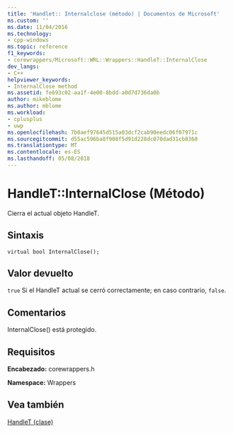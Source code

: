 ```yaml
---
title: 'Handlet:: Internalclose (método) | Documentos de Microsoft'
ms.custom: ''
ms.date: 11/04/2016
ms.technology:
- cpp-windows
ms.topic: reference
f1_keywords:
- corewrappers/Microsoft::WRL::Wrappers::HandleT::InternalClose
dev_langs:
- C++
helpviewer_keywords:
- InternalClose method
ms.assetid: fe693c02-aa1f-4e00-8bdd-a0d7d736da0b
author: mikeblome
ms.author: mblome
ms.workload:
- cplusplus
- uwp
ms.openlocfilehash: 7b0aef97645d515a03dcf2cab90eedc06f07971c
ms.sourcegitcommit: d55ac596ba8f908f5d91d228dc070dad31cb8360
ms.translationtype: MT
ms.contentlocale: es-ES
ms.lasthandoff: 05/08/2018
---
```

# <a name="handletinternalclose-method"></a>HandleT::InternalClose (Método)
Cierra el actual objeto HandleT.  
  
## <a name="syntax"></a>Sintaxis  
  
```  
virtual bool InternalClose();  
```  
  
## <a name="return-value"></a>Valor devuelto  
 `true` Si el HandleT actual se cerró correctamente; en caso contrario, `false`.  
  
## <a name="remarks"></a>Comentarios  
 InternalClose() está protegido.  
  
## <a name="requirements"></a>Requisitos  
 **Encabezado:** corewrappers.h  
  
 **Namespace:** Wrappers  
  
## <a name="see-also"></a>Vea también  
 [HandleT (clase)](../windows/handlet-class.md)